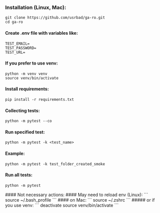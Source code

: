 ### **Installation (Linux, Mac):**
```
git clone https://github.com/usrbad/ga-ro.git
cd ga-ro
```
#### Create .env file with variables like:
```
TEST_EMAIL=
TEST_PASSWORD=
TEST_URL=
```
#### If you prefer to use venv:
```
python -m venv venv
source venv/bin/activate
```

#### Install requirements:
```
pip install -r requirements.txt
```
#### Collecting tests:
```
python -m pytest --co
```

#### Run specified test:
```
python -m pytest -k <test_name>
```

#### Example:
```
python -m pytest -k test_folder_created_smoke
```

#### Run all tests:
```
python -m pytest
```
<p></p>
#### Not necessary actions:
#### May need to reload env (Linux):
```
source ~/.bash_profile
```
#### on Mac:
```
source ~/.zshrc
```
##### or if you use venv:
```
deactivate
source venv/bin/activate
```